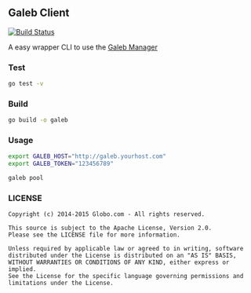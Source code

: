 ## Galeb Client

[![Build Status](https://travis-ci.org/galeb/galeb-client.svg?branch=master)](https://travis-ci.org/galeb/galeb-client)

A easy wrapper CLI to use the [Galeb Manager](https://github.com/galeb/galeb-manager)

### Test

```bash
go test -v
```

### Build

```bash
go build -o galeb
```

### Usage

```bash
export GALEB_HOST="http://galeb.yourhost.com"
export GALEB_TOKEN="123456789"

galeb pool
```

### LICENSE

```Copyright
Copyright (c) 2014-2015 Globo.com - All rights reserved.

This source is subject to the Apache License, Version 2.0.
Please see the LICENSE file for more information.

Unless required by applicable law or agreed to in writing, software
distributed under the License is distributed on an "AS IS" BASIS,
WITHOUT WARRANTIES OR CONDITIONS OF ANY KIND, either express or implied.
See the License for the specific language governing permissions and
limitations under the License.
```
